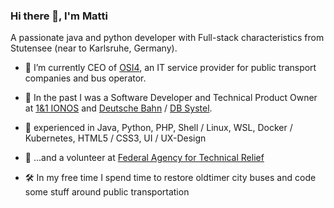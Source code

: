 ### Hi there 👋, I'm Matti

A passionate java and python developer with Full-stack characteristics from Stutensee (near to Karlsruhe, Germany).


- 🏢 I’m currently CEO of [OSI4](https://osi4.de/), an IT service provider for public transport companies and bus operator. 

- 📜 In the past I was a Software Developer and Technical Product Owner at [1&1 IONOS](https://www.ionos.de/) and [Deutsche Bahn](https://www.deutschebahn.com/) / [DB Systel](https://www.dbsystel.de/).

- 🎯 experienced in Java, Python, PHP, Shell / Linux, WSL, Docker / Kubernetes, HTML5 / CSS3, UI / UX-Design

- 🚒 ...and a volunteer at [Federal Agency for Technical Relief](https://www.thw.de/)

- 🛠️ In my free time I spend time to restore oldtimer city buses and code some stuff around public transportation
